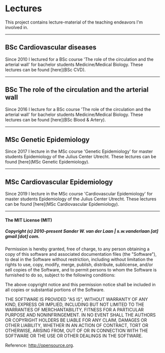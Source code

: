 Lectures
============

This project contains lecture-material of the teaching endeavors I'm involved in.


--------------

## BSc Cardiovascular diseases

Since 2010 I lectured for a BSc course 'The role of the circulation and the arterial wall' for bachelor students Medicine/Medical Biology. These lectures can be found [here](BSc CVD).


--------------

## BSc The role of the circulation and the arterial wall

Since 2016 I lecture for a BSc course 'The role of the circulation and the arterial wall' for bachelor students Medicine/Medical Biology. These lectures can be found [here](BSc Blood & Artery).

--------------

## MSc Genetic Epidemiology

Since 2017 I lecture in the MSc course 'Genetic Epidemiology' for master students Epidemiology of the Julius Center Utrecht. These lectures can be found [here](MSc Genetic Epidemiology).

--------------

## MSc Cardiovascular Epidemiology

Since 2019 I lecture in the MSc course 'Cardiovascular Epidemiology' for master students Epidemiology of the Julius Center Utrecht. These lectures can be found [here](MSc Cardiovascular Epidemiology).

--------------

#### The MIT License (MIT)
##### Copyright (c) 2010-present Sander W. van der Laan | s.w.vanderlaan [at] gmail [dot] com.

Permission is hereby granted, free of charge, to any person obtaining a copy of this software and associated documentation files (the "Software"), to deal in the Software without restriction, including without limitation the rights to use, copy, modify, merge, publish, distribute, sublicense, and/or sell copies of the Software, and to permit persons to whom the Software is furnished to do so, subject to the following conditions:   

The above copyright notice and this permission notice shall be included in all copies or substantial portions of the Software.

THE SOFTWARE IS PROVIDED "AS IS", WITHOUT WARRANTY OF ANY KIND, EXPRESS OR IMPLIED, INCLUDING BUT NOT LIMITED TO THE WARRANTIES OF MERCHANTABILITY, FITNESS FOR A PARTICULAR PURPOSE AND NONINFRINGEMENT. IN NO EVENT SHALL THE AUTHORS OR COPYRIGHT HOLDERS BE LIABLE FOR ANY CLAIM, DAMAGES OR OTHER LIABILITY, WHETHER IN AN ACTION OF CONTRACT, TORT OR OTHERWISE, ARISING FROM, OUT OF OR IN CONNECTION WITH THE SOFTWARE OR THE USE OR OTHER DEALINGS IN THE SOFTWARE.

Reference: http://opensource.org.
